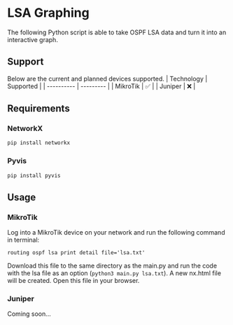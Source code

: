 # LSA Graphing
The following Python script is able to take OSPF LSA data and turn it into an interactive graph.
## Support
Below are the current and planned devices supported.
| Technology | Supported |
| ---------- | --------- |
|  MikroTik  |    ✅     |
|  Juniper   |    ❌     |
## Requirements
### NetworkX
```bash
pip install networkx
```
### Pyvis
```bash
pip install pyvis
```
## Usage
### MikroTik
Log into a MikroTik device on your network and run the following command in terminal:
```rsc
routing ospf lsa print detail file='lsa.txt'
```
Download this file to the same directory as the main.py and run the code with the lsa file as an option (`python3 main.py lsa.txt`). A new nx.html file will be created. Open this file in your browser.
### Juniper
Coming soon...
